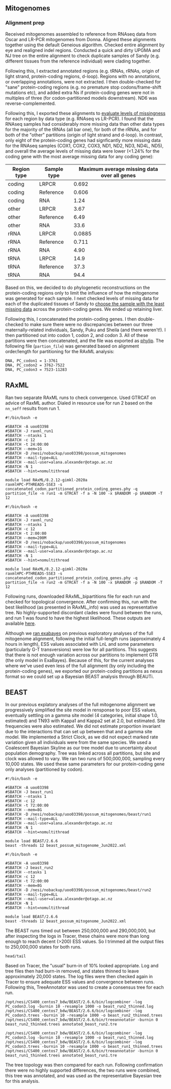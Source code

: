 ## Mitogenomes

### Alignment prep
Received mitogenomes assembled to reference from RNAseq data from Oscar and LR-PCR mitogenomes from Donna. Aligned these alignments together using the default Geneious algorithm. Checked entire alignment by eye and realigned indel regions. Conducted a quick and dirty UPGMA and NJ tree on the entire alignment to check duplicate samples of Sandy (e.g. different tissues from the reference individual) were clading together. 

Following this, I extracted annotated regions (e.g. tRNAs, rRNAs, origin of light strand, protein-coding regions, d-loop). Regions with no annotations, or overlapping annotations, were not extracted. I then double-checked for "sane" protein-coding regions (e.g. no premature stop codons/frame-shift mutations etc), and added extra Ns if protein-coding genes were not in multiples of three (for codon-partitioned models downstream). ND6 was reverse-complemented.

Following this, I exported these alignments to [evaluate levels of missingness](summarising_missing_data.R) for each region by data type (e.g. RNAseq vs LR-PCR). I found that the RNAseq samples had considerably more missing data than other data types for the majority of the tRNAs (all bar one), for both of the rRNAs, and for both of the "other" partitions (origin of light strand and d-loop). In contrast, only eight of the protein-coding genes had signficantly more missing data for the RNAseq samples (COX1, COX2, COX3, ND1, ND2, ND3, ND4L, ND5), and overall the average levels of missing data were lower (<1.24% for the coding gene with the most average missing data for any coding gene):

| Region type | Sample type | Maximum average missing data over all genes |
| ----------- | ----------- | ----------------------------------- |
| coding      | LRPCR       |              0.692                  |
| coding      | Reference   |              0.606                  |
| coding      | RNA         |              1.24                   |
| other       | LRPCR       |              3.67                   |
| other       | Reference   |              6.49                   |
| other       | RNA         |             33.6                    |
| rRNA        | LRPCR       |              0.0885                 |
| rRNA        | Reference   |              0.711                  |
| rRNA        | RNA         |              4.90                   |
| tRNA        | LRPCR       |             14.9                    |
| tRNA        | Reference   |             37.3                    |
| tRNA        | RNA         |             94.4                    |

Based on this, we decided to do phylogenetic reconstructions on the protein-coding regions only to limit the influence of how the mitogenome was generated for each sample. I next checked levels of missing data for each of the duplicated tissues of Sandy to [choose the sample with the least missing data](summarising_missing_data.R) across the protein-coding genes. We ended up retaining liver.

Following this, I concatenated the protein-coding genes. I then double-checked to make sure there were no discrepancies between our three maternally-related individuals, Sandy, Puku and Sheila (and there weren't!). I then partitioned out into codon 1, codon 2, and codon 3. All of these partitions were then concatenated, and the file was exported as [phylip](data/concatenated_codon_partitioned_protein_coding_genes.phy). The following file (`partion_file`) was generated based on alignment order/length for partitioning for the RAxML analysis:
```
DNA, PC_codon1 = 1-3761
DNA, PC_codon2 = 3762-7522
DNA, PC_codon3 = 7523-11283
```

## RAxML
Ran two separate RAxML runs to check convergence. Used GTRCAT on advice of RaxML author. Dialed in resource use for run 2 based on the `nn_seff` results from run 1.
```
#!/bin/bash -e

#SBATCH -A uoo03398 
#SBATCH -J raxml_run1
#SBATCH --ntasks 1
#SBATCH -c 12
#SBATCH -t 24:00:00
#SBATCH --mem=1G
#SBATCH -D /nesi/nobackup/uoo03398/possum_mitogenomes
#SBATCH --mail-type=ALL
#SBATCH --mail-user=alana.alexander@otago.ac.nz
#SBATCH -N 1
#SBATCH --hint=nomultithread

module load RAxML/8.2.12-gimkl-2020a
raxmlHPC-PTHREADS-SSE3 -s concatenated_codon_partitioned_protein_coding_genes.phy -q partition_file -n run1 -m GTRCAT -f a -N 100 -x $RANDOM -p $RANDOM -T 12
```
```
#!/bin/bash -e

#SBATCH -A uoo03398 
#SBATCH -J raxml_run2
#SBATCH --ntasks 1
#SBATCH -c 12
#SBATCH -t 2:00:00
#SBATCH --mem=200M
#SBATCH -D /nesi/nobackup/uoo03398/possum_mitogenomes
#SBATCH --mail-type=ALL
#SBATCH --mail-user=alana.alexander@otago.ac.nz
#SBATCH -N 1
#SBATCH --hint=nomultithread

module load RAxML/8.2.12-gimkl-2020a
raxmlHPC-PTHREADS-SSE3 -s concatenated_codon_partitioned_protein_coding_genes.phy -q partition_file -n run2 -m GTRCAT -f a -N 100 -x $RANDOM -p $RANDOM -T 12
```
Following runs, downloaded RAxML_bipartitions file for each run and checked for topological convergence. After confirming this, run with the best likelihood (as presented in RAxML_info) was used as representative tree. No highly-supported discordant clades were found between the runs, and run 1 was found to have the highest likelihood. These outputs are available [here](https://github.com/laninsky/possums/tree/main/mitogenomes/outputs).

Although we [ran exabayes](old_analyses/exabayes.md) on previous exploratory analyses of the full mitogenome alignment, following the initial full-length runs (approximately 4 hours in length), ESS values associated with LnL and some parameters (particularly G-T transversions) were low for all partitions. This suggests that there is not enough variation across our partitions to implement GTR (the only model in ExaBayes). Because of this, for the current analyses where we've used even less of the full alignment (by only including the protein-coding genes), we exported our protein-coding partitions as nexus format so we could set up a Bayesian BEAST analysis through BEAUTi.

## BEAST
In our previous explatory analyses of the full mitogenome alignment we progressively simplified the site model in rensponse to poor ESS values, eventually settling on a gamma site model (4 categories, initial shape 1.0, estimated) and TN93 with Kappa1 and Kappa2 set at 2.0, but estimated. Site frequencies were also estimated. We did not estimate proportion invariant due to the interactions that can set up between that and a gamma site model. We implemented a Strict Clock, as we did not expect marked rate variation given all individuals were from the same species. We used a Coalescent Bayesian Skyline as our tree model due to uncertainty about population demography. Tree was linked across all partitions, but site and clock was allowed to vary. We ran two runs of 500,000,000, sampling every 10,000 states. We used these same parameters for our protein-coding gene only analyses (partitioned by codon).
```
#!/bin/bash -e

#SBATCH -A uoo03398 
#SBATCH -J beast_run1
#SBATCH --ntasks 1
#SBATCH -c 12
#SBATCH -t 72:00:00
#SBATCH --mem=8G
#SBATCH -D /nesi/nobackup/uoo03398/possum_mitogenomes/beast/run1
#SBATCH --mail-type=ALL
#SBATCH --mail-user=alana.alexander@otago.ac.nz
#SBATCH -N 1
#SBATCH --hint=nomultithread

module load BEAST/2.6.6
beast -threads 12 beast_possum_mitogenome_Jun2022.xml

#!/bin/bash -e

#SBATCH -A uoo03398 
#SBATCH -J beast_run2
#SBATCH --ntasks 1
#SBATCH -c 12
#SBATCH -t 72:00:00
#SBATCH --mem=8G
#SBATCH -D /nesi/nobackup/uoo03398/possum_mitogenomes/beast/run2
#SBATCH --mail-type=ALL
#SBATCH --mail-user=alana.alexander@otago.ac.nz
#SBATCH -N 1
#SBATCH --hint=nomultithread

module load BEAST/2.6.6
beast -threads 12 beast_possum_mitogenome_Jun2022.xml

```
The BEAST runs timed out between 250,000,000 and 290,000,000, but after inspecting the logs in Tracer, these chains were more than long enough to reach decent (>200) ESS values. So I trimmed all the output files to 250,000,000 states for both runs. 
```
head/tail
```
Based on Tracer, the "usual" burn-in of 10% looked appropriate. Log and tree files then had burn-in removed, and states thinned to leave approximately 20,000 states. The log files were then checked again in Tracer to ensure adequate ESS values and convergence between runs. Following this, TreeAnnotator was used to create a consensus tree for each run.
```
/opt/nesi/CS400_centos7_bdw/BEAST/2.6.6/bin/logcombiner -log PC_codon3.log -burnin 10 -resample 1000 -o beast_run2_thinned.log
/opt/nesi/CS400_centos7_bdw/BEAST/2.6.6/bin/logcombiner -log PC_codon3.trees -burnin 10 -resample 1000 -o beast_run2_thinned.trees
/opt/nesi/CS400_centos7_bdw/BEAST/2.6.6/bin/treeannotator -burnin 0 beast_run2_thinned.trees annotated_beast_run2.tre

/opt/nesi/CS400_centos7_bdw/BEAST/2.6.6/bin/logcombiner -log PC_codon3.log -burnin 10 -resample 1000 -o beast_run1_thinned.log
/opt/nesi/CS400_centos7_bdw/BEAST/2.6.6/bin/logcombiner -log PC_codon3.trees -burnin 10 -resample 1000 -o beast_run1_thinned.trees
/opt/nesi/CS400_centos7_bdw/BEAST/2.6.6/bin/treeannotator -burnin 0 beast_run1_thinned.trees annotated_beast_run1.tre
```
The tree topology was then compared for each run. Following confirmation there were no highly supported differences, the two runs were combined, this tree was annotated, and was used as the representative Bayesian tree for this analysis.
